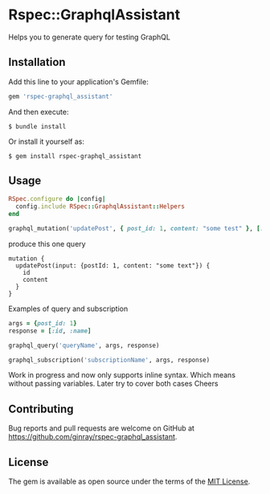 # Rspec::GraphqlAssistant
Helps you to generate query for testing GraphQL

## Installation

Add this line to your application's Gemfile:

```ruby
gem 'rspec-graphql_assistant'
```

And then execute:

    $ bundle install

Or install it yourself as:

    $ gem install rspec-graphql_assistant

## Usage

```ruby
RSpec.configure do |config|
  config.include RSpec::GraphqlAssistant::Helpers
end
```

```ruby
graphql_mutation('updatePost', { post_id: 1, content: "some test" }, [:id, :content])
```

produce this one query
```gql
mutation {
  updatePost(input: {postId: 1, content: "some text"}) {
    id
    content
  }
}

```
Examples of query and subscription
```ruby
args = {post_id: 1}
response = [:id, :name]

graphql_query('queryName', args, response)

graphql_subscription('subscriptionName', args, response)
```

Work in progress and now only supports inline syntax. Which means without passing variables. Later try to cover both cases
Cheers

## Contributing

Bug reports and pull requests are welcome on GitHub at https://github.com/ginray/rspec-graphql_assistant.


## License

The gem is available as open source under the terms of the [MIT License](https://opensource.org/licenses/MIT).

